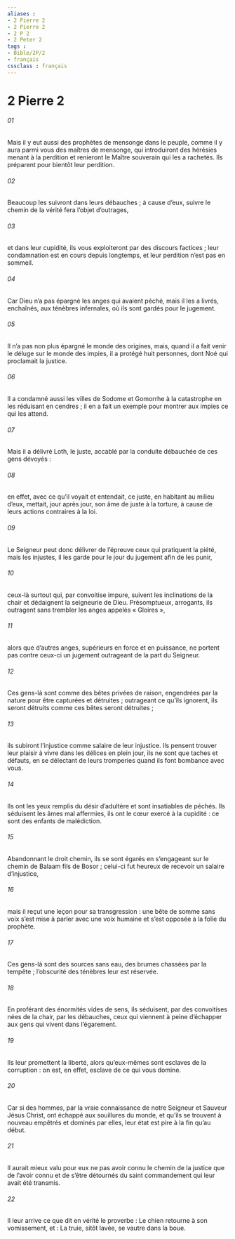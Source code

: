 ```yaml
---
aliases : 
- 2 Pierre 2
- 2 Pierre 2
- 2 P 2
- 2 Peter 2
tags : 
- Bible/2P/2
- français
cssclass : français
---
```


# 2 Pierre 2

###### 01
Mais il y eut aussi des prophètes de mensonge dans le peuple, comme il y aura parmi vous des maîtres de mensonge, qui introduiront des hérésies menant à la perdition et renieront le Maître souverain qui les a rachetés. Ils préparent pour bientôt leur perdition.
###### 02
Beaucoup les suivront dans leurs débauches ; à cause d’eux, suivre le chemin de la vérité fera l’objet d’outrages,
###### 03
et dans leur cupidité, ils vous exploiteront par des discours factices ; leur condamnation est en cours depuis longtemps, et leur perdition n’est pas en sommeil.
###### 04
Car Dieu n’a pas épargné les anges qui avaient péché, mais il les a livrés, enchaînés, aux ténèbres infernales, où ils sont gardés pour le jugement.
###### 05
Il n’a pas non plus épargné le monde des origines, mais, quand il a fait venir le déluge sur le monde des impies, il a protégé huit personnes, dont Noé qui proclamait la justice.
###### 06
Il a condamné aussi les villes de Sodome et Gomorrhe à la catastrophe en les réduisant en cendres ; il en a fait un exemple pour montrer aux impies ce qui les attend.
###### 07
Mais il a délivré Loth, le juste, accablé par la conduite débauchée de ces gens dévoyés :
###### 08
en effet, avec ce qu’il voyait et entendait, ce juste, en habitant au milieu d’eux, mettait, jour après jour, son âme de juste à la torture, à cause de leurs actions contraires à la loi.
###### 09
Le Seigneur peut donc délivrer de l’épreuve ceux qui pratiquent la piété, mais les injustes, il les garde pour le jour du jugement afin de les punir,
###### 10
ceux-là surtout qui, par convoitise impure, suivent les inclinations de la chair et dédaignent la seigneurie de Dieu. Présomptueux, arrogants, ils outragent sans trembler les anges appelés « Gloires »,
###### 11
alors que d’autres anges, supérieurs en force et en puissance, ne portent pas contre ceux-ci un jugement outrageant de la part du Seigneur.
###### 12
Ces gens-là sont comme des bêtes privées de raison, engendrées par la nature pour être capturées et détruites ; outrageant ce qu’ils ignorent, ils seront détruits comme ces bêtes seront détruites ;
###### 13
ils subiront l’injustice comme salaire de leur injustice. Ils pensent trouver leur plaisir à vivre dans les délices en plein jour, ils ne sont que taches et défauts, en se délectant de leurs tromperies quand ils font bombance avec vous.
###### 14
Ils ont les yeux remplis du désir d’adultère et sont insatiables de péchés. Ils séduisent les âmes mal affermies, ils ont le cœur exercé à la cupidité : ce sont des enfants de malédiction.
###### 15
Abandonnant le droit chemin, ils se sont égarés en s’engageant sur le chemin de Balaam fils de Bosor ; celui-ci fut heureux de recevoir un salaire d’injustice,
###### 16
mais il reçut une leçon pour sa transgression : une bête de somme sans voix s’est mise à parler avec une voix humaine et s’est opposée à la folie du prophète.
###### 17
Ces gens-là sont des sources sans eau, des brumes chassées par la tempête ; l’obscurité des ténèbres leur est réservée.
###### 18
En proférant des énormités vides de sens, ils séduisent, par des convoitises nées de la chair, par les débauches, ceux qui viennent à peine d’échapper aux gens qui vivent dans l’égarement.
###### 19
Ils leur promettent la liberté, alors qu’eux-mêmes sont esclaves de la corruption : on est, en effet, esclave de ce qui vous domine.
###### 20
Car si des hommes, par la vraie connaissance de notre Seigneur et Sauveur Jésus Christ, ont échappé aux souillures du monde, et qu’ils se trouvent à nouveau empêtrés et dominés par elles, leur état est pire à la fin qu’au début.
###### 21
Il aurait mieux valu pour eux ne pas avoir connu le chemin de la justice que de l’avoir connu et de s’être détournés du saint commandement qui leur avait été transmis.
###### 22
Il leur arrive ce que dit en vérité le proverbe : Le chien retourne à son vomissement, et : La truie, sitôt lavée, se vautre dans la boue.
